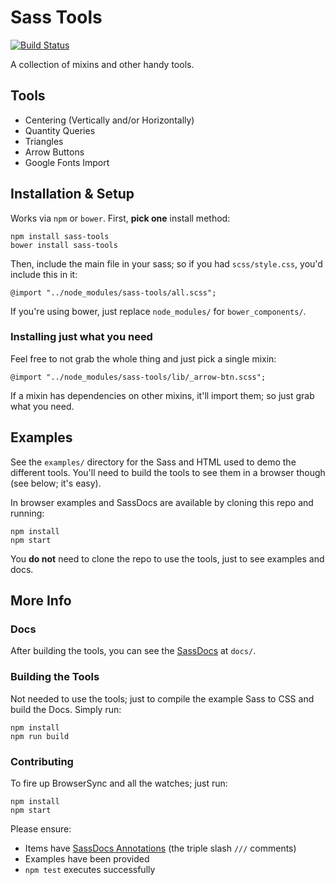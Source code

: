 # Sass Tools

[![Build Status](https://travis-ci.org/theme-tools/sass-tools.svg?branch=master)](https://travis-ci.org/theme-tools/sass-tools)

A collection of mixins and other handy tools.

## Tools

- Centering (Vertically and/or Horizontally)
- Quantity Queries
- Triangles
- Arrow Buttons
- Google Fonts Import

## Installation & Setup

Works via `npm` or `bower`. First, **pick one** install method:

	npm install sass-tools
	bower install sass-tools

Then, include the main file in your sass; so if you had `scss/style.css`, you'd include this in it:

	@import "../node_modules/sass-tools/all.scss";

If you're using bower, just replace `node_modules/` for `bower_components/`.

### Installing just what you need

Feel free to not grab the whole thing and just pick a single mixin:

	@import "../node_modules/sass-tools/lib/_arrow-btn.scss";

If a mixin has dependencies on other mixins, it'll import them; so just grab what you need.

## Examples

See the `examples/` directory for the Sass and HTML used to demo the different tools. You'll need to build the tools to see them in a browser though (see below; it's easy).

In browser examples and SassDocs are available by cloning this repo and running:

	npm install
	npm start

You **do not** need to clone the repo to use the tools, just to see examples and docs.

## More Info

### Docs

After building the tools, you can see the [SassDocs](http://sassdoc.com) at `docs/`.

### Building the Tools

Not needed to use the tools; just to compile the example Sass to CSS and build the Docs. Simply run:

	npm install
	npm run build

### Contributing

To fire up BrowserSync and all the watches; just run:

	npm install
	npm start

Please ensure:

- Items have [SassDocs Annotations](http://sassdoc.com/annotations) (the triple slash `///` comments)
- Examples have been provided
- `npm test` executes successfully

